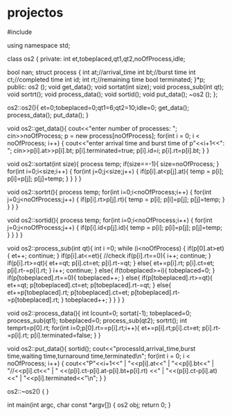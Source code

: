 # projectos
#include<iostream>

using namespace std;

class os2 {
private:
  int et,tobeplaced,qt1,qt2,noOfProcess,idle;
  
  bool nan;
  struct process
  {
      int at;//arrival_time
      int bt;//burst time
      int ct;//completed time
      int id;
      int rt;//remaining time
      bool terminated;
  }*p;
public:
  os2 ();
  void get_data();
  void sortat(int size);
  void process_sub(int qt);
  void sortrt();
  void process_data();
  void sortid();
  void put_data();
  ~os2 ();
};

os2::os2(){
  et=0;tobeplaced=0;qt1=6;qt2=10;idle=0;
  get_data();
  process_data();
  put_data();
}

void os2::get_data(){
    cout<<"enter number of processes: ";
    cin>>noOfProcess;
    p = new process[noOfProcess];
    for(int i = 0; i < noOfProcess; i++)
    {
        cout<<"enter arrival time and burst time of p"<<i+1<<": ";
        cin>>p[i].at>>p[i].bt;
        p[i].terminated=true;
        p[i].id=i;
        p[i].rt=p[i].bt;
    }
}

void os2::sortat(int size){
  process temp;
  if(size==-1){
    size=noOfProcess;
  }
  for(int i=0;i<size;i++)
{
  for(int j=0;j<size;j++)
  {
    if(p[i].at<p[j].at){
      temp = p[i];
      p[i]=p[j];
      p[j]=temp;
    }
   }
}
}

void os2::sortrt(){
  process temp;
  for(int i=0;i<noOfProcess;i++)
{
  for(int j=0;j<noOfProcess;j++)
  {
    if(p[i].rt>p[j].rt){
      temp = p[i];
      p[i]=p[j];
      p[j]=temp;
    }
   }
}
}

void os2::sortid(){
  process temp;
  for(int i=0;i<noOfProcess;i++)
{
  for(int j=0;j<noOfProcess;j++)
  {
      if(p[i].id<p[j].id){
      temp = p[i];
      p[i]=p[j];
      p[j]=temp;
    }
   }
}
}

void os2::process_sub(int qt){
  int i =0;
  while (i<noOfProcess) {
    if(p[0].at>et){
      et++;
      continue;
    }
    if(p[i].at<=et){
      //check
      if(p[i].rt==0){
        i++;
        continue;
      }
      if(p[i].rt>=qt){
        et+=qt;
        p[i].ct=et;
        p[i].rt-=qt;
      }
      else{
        et+=p[i].rt;
        p[i].ct=et;
        p[i].rt-=p[i].rt;
      }
      i++;
      continue;
    }
    else{
      if(tobeplaced>=i){
        tobeplaced=0;
      }
      if(p[tobeplaced].rt==0){
        tobeplaced++;
      }
      else{
        if(p[tobeplaced].rt>=qt){
          et+=qt;
          p[tobeplaced].ct=et;
          p[tobeplaced].rt-=qt;
        }
        else{
          et+=p[tobeplaced].rt;
          p[tobeplaced].ct=et;
          p[tobeplaced].rt-=p[tobeplaced].rt;
        }
        tobeplaced++;
      }
    }
  }
}

void os2::process_data(){
  int lcount=0;
  sortat(-1);
  tobeplaced=0;
  process_sub(qt1);
  tobeplaced=0;
  process_sub(qt2);
  sortrt();
    int temprt=p[0].rt;
    for(int i=0;p[0].rt==p[i].rt;i++){
    et+=p[i].rt;p[i].ct=et;
    p[i].rt-=p[i].rt;
    p[i].terminated=false;
  }
}

void os2::put_data(){
  sortid();
  cout<<"processId,arrival_time,burst time,waiting time,turnaround time,terminated\n";
  for(int i = 0; i < noOfProcess; i++)
  {
      cout<<"P"<<i+1<<" | "<<p[i].at<<" | "<<p[i].bt<<" | "//<<p[i].ct<<" | "
      <<(p[i].ct-p[i].at-p[i].bt+p[i].rt)
      <<" | "<<(p[i].ct-p[i].at)<<" | "<<p[i].terminated<<"\n";
  }
}

os2::~os2()
{
}

int main(int argc, char const *argv[]) {
  os2 obj;
  return 0;
}
